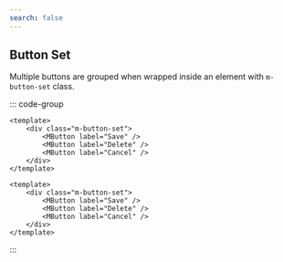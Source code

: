 ```yaml
---
search: false
---
```


## Button Set

Multiple buttons are grouped when wrapped inside an element with `m-button-set` class.

<DemoContainer>
   <div class="m-button-set">
		<MButton label="Save" />
		<MButton label="Delete" />
      <MButton label="Cancel" />
   </div>
</DemoContainer>

::: code-group

```vue [Composition API]
<template>
	<div class="m-button-set">
		<MButton label="Save" />
		<MButton label="Delete" />
		<MButton label="Cancel" />
	</div>
</template>
```

```vue [Options API]
<template>
	<div class="m-button-set">
		<MButton label="Save" />
		<MButton label="Delete" />
		<MButton label="Cancel" />
	</div>
</template>
```

:::
